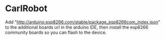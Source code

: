 # CarlRobot
Add "http://arduino.esp8266.com/stable/package_esp8266com_index.json" to the additional boards url in the arduino IDE, then install the esp8266 community boards so you can flash to the device.

